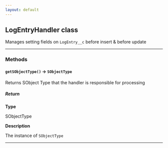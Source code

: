 ```yaml
---
layout: default
---
```


## LogEntryHandler class

Manages setting fields on `LogEntry__c` before insert & before update

---

### Methods

#### `getSObjectType()` → `SObjectType`

Returns SObject Type that the handler is responsible for processing

##### Return

**Type**

SObjectType

**Description**

The instance of `SObjectType`

---
